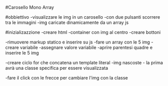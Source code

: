 #Carosello Mono Array

#obbiettivo 
-visualizzare le img in un carosello 
-con due pulsanti scorrere tra le immagini 
-img caricate dinamicamente da un array js

#inizializazzione 
-creare html 
  -container con img al centro
  -creare bottoni 

-rimuovere markup statico e inserire su js 
  -fare un array con le 5 img
    -creare variabile 
    -assegnare valore variabile 
    -aprire parentesi quadre e inserire le 5 img

  -creare ciclo for che concatena un template literal
  -img nascoste
    - la prima avrà una classe specifica per essere visualizzata 

-fare il click con le frecce per cambiare l'img con la classe
